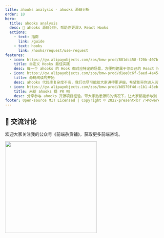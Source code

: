 ```yaml
---
title: ahooks analysis - ahooks 源码分析
order: 10
hero:
  title: ahooks analysis
  desc: 📖 ahooks 源码分析，帮助你更深入 React Hooks
  actions:
    - text: 指南
      link: /guide
    - text: hooks
      link: /hooks/request/use-request
features:
  - icon: https://gw.alipayobjects.com/zos/bmw-prod/881dc458-f20b-407b-947a-95104b5ec82b/k79dm8ih_w144_h144.png
    title: 自定义 Hooks 最佳实践
    desc: 每一个 ahooks 的 Hook 都对应特定的场景，方便构建属于你自己的 React hooks 工具库
  - icon: https://gw.alipayobjects.com/zos/bmw-prod/d1ee0c6f-5aed-4a45-a507-339a4bfe076c/k7bjsocq_w144_h144.png
    title: 源码阅读的开始
    desc: ahooks 代码库复杂度不高，我们也尽可能给大家讲得更详细，希望能带你进入阅读源码的世界
  - icon: https://gw.alipayobjects.com/zos/bmw-prod/b8570f4d-c1b1-45eb-a1da-abff53159967/kj9t990h_w144_h144.png
    title: 来给 ahooks 提 PR 吧
    desc: 分享参与 ahooks 开源项目经验，带大家熟悉源码的情况下，让大家都能参与到 ahooks 开源中
footer: Open-source MIT Licensed | Copyright © 2022-present<br />Powered by self
---
```


## 👥 交流讨论

欢迎大家关注我的公众号《前端杂货铺》，获取更多前端咨询。

<img src="https://user-images.githubusercontent.com/20135760/183246032-4b1c5fc6-a8b9-4567-bad4-cf47dceb5dd9.jpg" width="300" />
